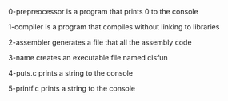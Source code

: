 0-prepreocessor is a program that prints 0 to the console

1-compiler is a program that compiles without linking to libraries

2-assembler generates a file that all the assembly code

3-name creates an executable file named cisfun

4-puts.c prints a string to the console 

5-printf.c prints a string to the console
